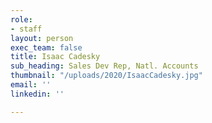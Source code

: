 ```yaml
---
role:
- staff
layout: person
exec_team: false
title: Isaac Cadesky
sub_heading: Sales Dev Rep, Natl. Accounts
thumbnail: "/uploads/2020/IsaacCadesky.jpg"
email: ''
linkedin: ''

---
```


